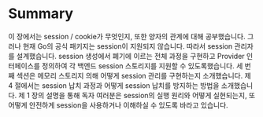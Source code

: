 # Summary

이 장에서는 session / cookie가 무엇인지, 또한 양자의 관계에 대해 공부했습니다. 그러나 현재 Go의 공식 패키지는 session이 지원되지 않습니다. 따라서 session 관리자를 설계했습니다. session 생성에서 폐기에 이르는 전체 과정을 구현하고 Provider 인터페이스를 정의하여 각 백엔드 session 스토리지를 지원할 수 있도록했습니다. 세 번째 섹션은 메모리 스토리지 의해 어떻게 session 관리를 구현하는지 소개했습니다. 제 4 절에서는 session 납치 과정과 어떻게 session 납치를 방지하는 방법을 소개했습니다. 제 1 장의 설명을 통해 독자 여러분은 session의 실행 원리와 어떻게 실현되는지, 또 어떻게 안전하게 session을 사용하거나 이해하실 수 있도록 바라고 있습니다.
